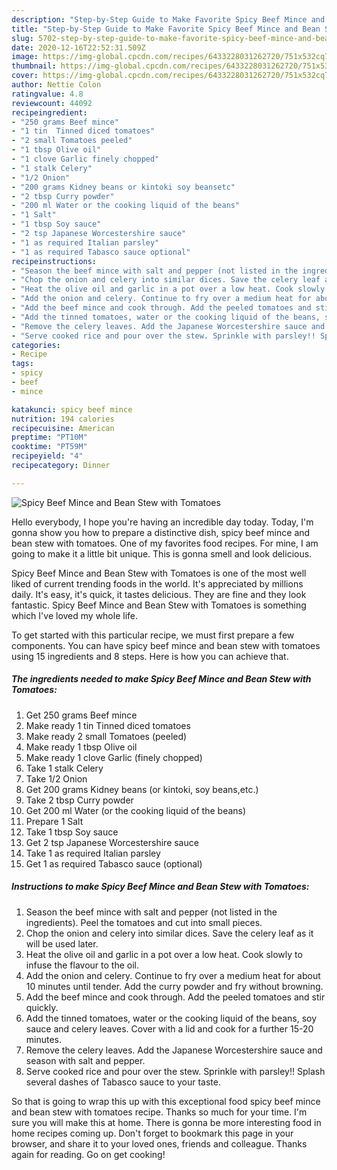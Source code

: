 ```yaml
---
description: "Step-by-Step Guide to Make Favorite Spicy Beef Mince and Bean Stew with Tomatoes"
title: "Step-by-Step Guide to Make Favorite Spicy Beef Mince and Bean Stew with Tomatoes"
slug: 5702-step-by-step-guide-to-make-favorite-spicy-beef-mince-and-bean-stew-with-tomatoes
date: 2020-12-16T22:52:31.509Z
image: https://img-global.cpcdn.com/recipes/6433228031262720/751x532cq70/spicy-beef-mince-and-bean-stew-with-tomatoes-recipe-main-photo.jpg
thumbnail: https://img-global.cpcdn.com/recipes/6433228031262720/751x532cq70/spicy-beef-mince-and-bean-stew-with-tomatoes-recipe-main-photo.jpg
cover: https://img-global.cpcdn.com/recipes/6433228031262720/751x532cq70/spicy-beef-mince-and-bean-stew-with-tomatoes-recipe-main-photo.jpg
author: Nettie Colon
ratingvalue: 4.8
reviewcount: 44092
recipeingredient:
- "250 grams Beef mince"
- "1 tin  Tinned diced tomatoes"
- "2 small Tomatoes peeled"
- "1 tbsp Olive oil"
- "1 clove Garlic finely chopped"
- "1 stalk Celery"
- "1/2 Onion"
- "200 grams Kidney beans or kintoki soy beansetc"
- "2 tbsp Curry powder"
- "200 ml Water or the cooking liquid of the beans"
- "1 Salt"
- "1 tbsp Soy sauce"
- "2 tsp Japanese Worcestershire sauce"
- "1 as required Italian parsley"
- "1 as required Tabasco sauce optional"
recipeinstructions:
- "Season the beef mince with salt and pepper (not listed in the ingredients). Peel the tomatoes and cut into small pieces."
- "Chop the onion and celery into similar dices. Save the celery leaf as it will be used later."
- "Heat the olive oil and garlic in a pot over a low heat. Cook slowly to infuse the flavour to the oil."
- "Add the onion and celery. Continue to fry over a medium heat for about 10 minutes until tender. Add the curry powder and fry without browning."
- "Add the beef mince and cook through. Add the peeled tomatoes and stir quickly."
- "Add the tinned tomatoes, water or the cooking liquid of the beans, soy sauce and celery leaves. Cover with a lid and cook for a further 15-20 minutes."
- "Remove the celery leaves. Add the Japanese Worcestershire sauce and season with salt and pepper."
- "Serve cooked rice and pour over the stew. Sprinkle with parsley!! Splash several dashes of Tabasco sauce to your taste."
categories:
- Recipe
tags:
- spicy
- beef
- mince

katakunci: spicy beef mince 
nutrition: 194 calories
recipecuisine: American
preptime: "PT10M"
cooktime: "PT59M"
recipeyield: "4"
recipecategory: Dinner

---
```



![Spicy Beef Mince and Bean Stew with Tomatoes](https://img-global.cpcdn.com/recipes/6433228031262720/751x532cq70/spicy-beef-mince-and-bean-stew-with-tomatoes-recipe-main-photo.jpg)

Hello everybody, I hope you're having an incredible day today. Today, I'm gonna show you how to prepare a distinctive dish, spicy beef mince and bean stew with tomatoes. One of my favorites food recipes. For mine, I am going to make it a little bit unique. This is gonna smell and look delicious.

Spicy Beef Mince and Bean Stew with Tomatoes is one of the most well liked of current trending foods in the world. It's appreciated by millions daily. It's easy, it's quick, it tastes delicious. They are fine and they look fantastic. Spicy Beef Mince and Bean Stew with Tomatoes is something which I've loved my whole life.




To get started with this particular recipe, we must first prepare a few components. You can have spicy beef mince and bean stew with tomatoes using 15 ingredients and 8 steps. Here is how you can achieve that.

<!--inarticleads1-->

##### The ingredients needed to make Spicy Beef Mince and Bean Stew with Tomatoes:

1. Get 250 grams Beef mince
1. Make ready 1 tin  Tinned diced tomatoes
1. Make ready 2 small Tomatoes (peeled)
1. Make ready 1 tbsp Olive oil
1. Make ready 1 clove Garlic (finely chopped)
1. Take 1 stalk Celery
1. Take 1/2 Onion
1. Get 200 grams Kidney beans (or kintoki, soy beans,etc.)
1. Take 2 tbsp Curry powder
1. Get 200 ml Water (or the cooking liquid of the beans)
1. Prepare 1 Salt
1. Take 1 tbsp Soy sauce
1. Get 2 tsp Japanese Worcestershire sauce
1. Take 1 as required Italian parsley
1. Get 1 as required Tabasco sauce (optional)




<!--inarticleads2-->

##### Instructions to make Spicy Beef Mince and Bean Stew with Tomatoes:

1. Season the beef mince with salt and pepper (not listed in the ingredients). Peel the tomatoes and cut into small pieces.
1. Chop the onion and celery into similar dices. Save the celery leaf as it will be used later.
1. Heat the olive oil and garlic in a pot over a low heat. Cook slowly to infuse the flavour to the oil.
1. Add the onion and celery. Continue to fry over a medium heat for about 10 minutes until tender. Add the curry powder and fry without browning.
1. Add the beef mince and cook through. Add the peeled tomatoes and stir quickly.
1. Add the tinned tomatoes, water or the cooking liquid of the beans, soy sauce and celery leaves. Cover with a lid and cook for a further 15-20 minutes.
1. Remove the celery leaves. Add the Japanese Worcestershire sauce and season with salt and pepper.
1. Serve cooked rice and pour over the stew. Sprinkle with parsley!! Splash several dashes of Tabasco sauce to your taste.




So that is going to wrap this up with this exceptional food spicy beef mince and bean stew with tomatoes recipe. Thanks so much for your time. I'm sure you will make this at home. There is gonna be more interesting food in home recipes coming up. Don't forget to bookmark this page in your browser, and share it to your loved ones, friends and colleague. Thanks again for reading. Go on get cooking!
